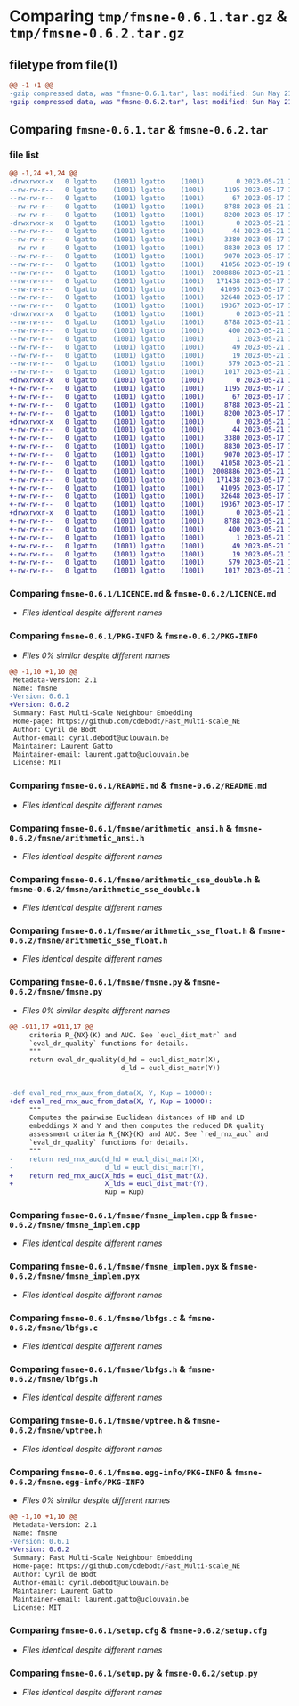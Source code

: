 # Comparing `tmp/fmsne-0.6.1.tar.gz` & `tmp/fmsne-0.6.2.tar.gz`

## filetype from file(1)

```diff
@@ -1 +1 @@
-gzip compressed data, was "fmsne-0.6.1.tar", last modified: Sun May 21 13:12:03 2023, max compression
+gzip compressed data, was "fmsne-0.6.2.tar", last modified: Sun May 21 14:59:38 2023, max compression
```

## Comparing `fmsne-0.6.1.tar` & `fmsne-0.6.2.tar`

### file list

```diff
@@ -1,24 +1,24 @@
-drwxrwxr-x   0 lgatto    (1001) lgatto    (1001)        0 2023-05-21 13:12:03.103047 fmsne-0.6.1/
--rw-rw-r--   0 lgatto    (1001) lgatto    (1001)     1195 2023-05-17 17:30:25.000000 fmsne-0.6.1/LICENCE.md
--rw-rw-r--   0 lgatto    (1001) lgatto    (1001)       67 2023-05-17 17:30:25.000000 fmsne-0.6.1/MANIFEST.in
--rw-rw-r--   0 lgatto    (1001) lgatto    (1001)     8788 2023-05-21 13:12:03.103047 fmsne-0.6.1/PKG-INFO
--rw-rw-r--   0 lgatto    (1001) lgatto    (1001)     8200 2023-05-17 17:30:25.000000 fmsne-0.6.1/README.md
-drwxrwxr-x   0 lgatto    (1001) lgatto    (1001)        0 2023-05-21 13:12:03.103047 fmsne-0.6.1/fmsne/
--rw-rw-r--   0 lgatto    (1001) lgatto    (1001)       44 2023-05-21 13:10:02.000000 fmsne-0.6.1/fmsne/__init__.py
--rw-rw-r--   0 lgatto    (1001) lgatto    (1001)     3380 2023-05-17 17:30:25.000000 fmsne-0.6.1/fmsne/arithmetic_ansi.h
--rw-rw-r--   0 lgatto    (1001) lgatto    (1001)     8830 2023-05-17 17:30:25.000000 fmsne-0.6.1/fmsne/arithmetic_sse_double.h
--rw-rw-r--   0 lgatto    (1001) lgatto    (1001)     9070 2023-05-17 17:30:25.000000 fmsne-0.6.1/fmsne/arithmetic_sse_float.h
--rw-rw-r--   0 lgatto    (1001) lgatto    (1001)    41056 2023-05-19 05:55:57.000000 fmsne-0.6.1/fmsne/fmsne.py
--rw-rw-r--   0 lgatto    (1001) lgatto    (1001)  2008886 2023-05-21 12:37:39.000000 fmsne-0.6.1/fmsne/fmsne_implem.cpp
--rw-rw-r--   0 lgatto    (1001) lgatto    (1001)   171438 2023-05-17 17:30:25.000000 fmsne-0.6.1/fmsne/fmsne_implem.pyx
--rw-rw-r--   0 lgatto    (1001) lgatto    (1001)    41095 2023-05-17 17:30:25.000000 fmsne-0.6.1/fmsne/lbfgs.c
--rw-rw-r--   0 lgatto    (1001) lgatto    (1001)    32648 2023-05-17 17:30:25.000000 fmsne-0.6.1/fmsne/lbfgs.h
--rw-rw-r--   0 lgatto    (1001) lgatto    (1001)    19367 2023-05-17 17:30:25.000000 fmsne-0.6.1/fmsne/vptree.h
-drwxrwxr-x   0 lgatto    (1001) lgatto    (1001)        0 2023-05-21 13:12:03.103047 fmsne-0.6.1/fmsne.egg-info/
--rw-rw-r--   0 lgatto    (1001) lgatto    (1001)     8788 2023-05-21 13:12:02.000000 fmsne-0.6.1/fmsne.egg-info/PKG-INFO
--rw-rw-r--   0 lgatto    (1001) lgatto    (1001)      400 2023-05-21 13:12:03.000000 fmsne-0.6.1/fmsne.egg-info/SOURCES.txt
--rw-rw-r--   0 lgatto    (1001) lgatto    (1001)        1 2023-05-21 13:12:02.000000 fmsne-0.6.1/fmsne.egg-info/dependency_links.txt
--rw-rw-r--   0 lgatto    (1001) lgatto    (1001)       49 2023-05-21 13:12:02.000000 fmsne-0.6.1/fmsne.egg-info/requires.txt
--rw-rw-r--   0 lgatto    (1001) lgatto    (1001)       19 2023-05-21 13:12:02.000000 fmsne-0.6.1/fmsne.egg-info/top_level.txt
--rw-rw-r--   0 lgatto    (1001) lgatto    (1001)      579 2023-05-21 13:12:03.103047 fmsne-0.6.1/setup.cfg
--rw-rw-r--   0 lgatto    (1001) lgatto    (1001)     1017 2023-05-21 13:08:54.000000 fmsne-0.6.1/setup.py
+drwxrwxr-x   0 lgatto    (1001) lgatto    (1001)        0 2023-05-21 14:59:38.329306 fmsne-0.6.2/
+-rw-rw-r--   0 lgatto    (1001) lgatto    (1001)     1195 2023-05-17 17:30:25.000000 fmsne-0.6.2/LICENCE.md
+-rw-rw-r--   0 lgatto    (1001) lgatto    (1001)       67 2023-05-17 17:30:25.000000 fmsne-0.6.2/MANIFEST.in
+-rw-rw-r--   0 lgatto    (1001) lgatto    (1001)     8788 2023-05-21 14:59:38.329306 fmsne-0.6.2/PKG-INFO
+-rw-rw-r--   0 lgatto    (1001) lgatto    (1001)     8200 2023-05-17 17:30:25.000000 fmsne-0.6.2/README.md
+drwxrwxr-x   0 lgatto    (1001) lgatto    (1001)        0 2023-05-21 14:59:38.329306 fmsne-0.6.2/fmsne/
+-rw-rw-r--   0 lgatto    (1001) lgatto    (1001)       44 2023-05-21 14:59:28.000000 fmsne-0.6.2/fmsne/__init__.py
+-rw-rw-r--   0 lgatto    (1001) lgatto    (1001)     3380 2023-05-17 17:30:25.000000 fmsne-0.6.2/fmsne/arithmetic_ansi.h
+-rw-rw-r--   0 lgatto    (1001) lgatto    (1001)     8830 2023-05-17 17:30:25.000000 fmsne-0.6.2/fmsne/arithmetic_sse_double.h
+-rw-rw-r--   0 lgatto    (1001) lgatto    (1001)     9070 2023-05-17 17:30:25.000000 fmsne-0.6.2/fmsne/arithmetic_sse_float.h
+-rw-rw-r--   0 lgatto    (1001) lgatto    (1001)    41058 2023-05-21 14:59:28.000000 fmsne-0.6.2/fmsne/fmsne.py
+-rw-rw-r--   0 lgatto    (1001) lgatto    (1001)  2008886 2023-05-21 12:37:39.000000 fmsne-0.6.2/fmsne/fmsne_implem.cpp
+-rw-rw-r--   0 lgatto    (1001) lgatto    (1001)   171438 2023-05-17 17:30:25.000000 fmsne-0.6.2/fmsne/fmsne_implem.pyx
+-rw-rw-r--   0 lgatto    (1001) lgatto    (1001)    41095 2023-05-17 17:30:25.000000 fmsne-0.6.2/fmsne/lbfgs.c
+-rw-rw-r--   0 lgatto    (1001) lgatto    (1001)    32648 2023-05-17 17:30:25.000000 fmsne-0.6.2/fmsne/lbfgs.h
+-rw-rw-r--   0 lgatto    (1001) lgatto    (1001)    19367 2023-05-17 17:30:25.000000 fmsne-0.6.2/fmsne/vptree.h
+drwxrwxr-x   0 lgatto    (1001) lgatto    (1001)        0 2023-05-21 14:59:38.329306 fmsne-0.6.2/fmsne.egg-info/
+-rw-rw-r--   0 lgatto    (1001) lgatto    (1001)     8788 2023-05-21 14:59:38.000000 fmsne-0.6.2/fmsne.egg-info/PKG-INFO
+-rw-rw-r--   0 lgatto    (1001) lgatto    (1001)      400 2023-05-21 14:59:38.000000 fmsne-0.6.2/fmsne.egg-info/SOURCES.txt
+-rw-rw-r--   0 lgatto    (1001) lgatto    (1001)        1 2023-05-21 14:59:38.000000 fmsne-0.6.2/fmsne.egg-info/dependency_links.txt
+-rw-rw-r--   0 lgatto    (1001) lgatto    (1001)       49 2023-05-21 14:59:38.000000 fmsne-0.6.2/fmsne.egg-info/requires.txt
+-rw-rw-r--   0 lgatto    (1001) lgatto    (1001)       19 2023-05-21 14:59:38.000000 fmsne-0.6.2/fmsne.egg-info/top_level.txt
+-rw-rw-r--   0 lgatto    (1001) lgatto    (1001)      579 2023-05-21 14:59:38.329306 fmsne-0.6.2/setup.cfg
+-rw-rw-r--   0 lgatto    (1001) lgatto    (1001)     1017 2023-05-21 13:08:54.000000 fmsne-0.6.2/setup.py
```

### Comparing `fmsne-0.6.1/LICENCE.md` & `fmsne-0.6.2/LICENCE.md`

 * *Files identical despite different names*

### Comparing `fmsne-0.6.1/PKG-INFO` & `fmsne-0.6.2/PKG-INFO`

 * *Files 0% similar despite different names*

```diff
@@ -1,10 +1,10 @@
 Metadata-Version: 2.1
 Name: fmsne
-Version: 0.6.1
+Version: 0.6.2
 Summary: Fast Multi-Scale Neighbour Embedding
 Home-page: https://github.com/cdebodt/Fast_Multi-scale_NE
 Author: Cyril de Bodt
 Author-email: cyril.debodt@uclouvain.be
 Maintainer: Laurent Gatto
 Maintainer-email: laurent.gatto@uclouvain.be
 License: MIT
```

### Comparing `fmsne-0.6.1/README.md` & `fmsne-0.6.2/README.md`

 * *Files identical despite different names*

### Comparing `fmsne-0.6.1/fmsne/arithmetic_ansi.h` & `fmsne-0.6.2/fmsne/arithmetic_ansi.h`

 * *Files identical despite different names*

### Comparing `fmsne-0.6.1/fmsne/arithmetic_sse_double.h` & `fmsne-0.6.2/fmsne/arithmetic_sse_double.h`

 * *Files identical despite different names*

### Comparing `fmsne-0.6.1/fmsne/arithmetic_sse_float.h` & `fmsne-0.6.2/fmsne/arithmetic_sse_float.h`

 * *Files identical despite different names*

### Comparing `fmsne-0.6.1/fmsne/fmsne.py` & `fmsne-0.6.2/fmsne/fmsne.py`

 * *Files 0% similar despite different names*

```diff
@@ -911,17 +911,17 @@
     criteria R_{NX}(K) and AUC. See `eucl_dist_matr` and
     `eval_dr_quality` functions for details.
     """
     return eval_dr_quality(d_hd = eucl_dist_matr(X),
                            d_ld = eucl_dist_matr(Y))
 
 
-def eval_red_rnx_aux_from_data(X, Y, Kup = 10000):
+def eval_red_rnx_auc_from_data(X, Y, Kup = 10000):
     """
     Computes the pairwise Euclidean distances of HD and LD
     embeddings X and Y and then computes the reduced DR quality
     assessment criteria R_{NX}(K) and AUC. See `red_rnx_auc` and
     `eval_dr_quality` functions for details.
     """
-    return red_rnx_auc(d_hd = eucl_dist_matr(X),
-                       d_ld = eucl_dist_matr(Y),
+    return red_rnx_auc(X_hds = eucl_dist_matr(X),
+                       X_lds = eucl_dist_matr(Y),
                        Kup = Kup)
```

### Comparing `fmsne-0.6.1/fmsne/fmsne_implem.cpp` & `fmsne-0.6.2/fmsne/fmsne_implem.cpp`

 * *Files identical despite different names*

### Comparing `fmsne-0.6.1/fmsne/fmsne_implem.pyx` & `fmsne-0.6.2/fmsne/fmsne_implem.pyx`

 * *Files identical despite different names*

### Comparing `fmsne-0.6.1/fmsne/lbfgs.c` & `fmsne-0.6.2/fmsne/lbfgs.c`

 * *Files identical despite different names*

### Comparing `fmsne-0.6.1/fmsne/lbfgs.h` & `fmsne-0.6.2/fmsne/lbfgs.h`

 * *Files identical despite different names*

### Comparing `fmsne-0.6.1/fmsne/vptree.h` & `fmsne-0.6.2/fmsne/vptree.h`

 * *Files identical despite different names*

### Comparing `fmsne-0.6.1/fmsne.egg-info/PKG-INFO` & `fmsne-0.6.2/fmsne.egg-info/PKG-INFO`

 * *Files 0% similar despite different names*

```diff
@@ -1,10 +1,10 @@
 Metadata-Version: 2.1
 Name: fmsne
-Version: 0.6.1
+Version: 0.6.2
 Summary: Fast Multi-Scale Neighbour Embedding
 Home-page: https://github.com/cdebodt/Fast_Multi-scale_NE
 Author: Cyril de Bodt
 Author-email: cyril.debodt@uclouvain.be
 Maintainer: Laurent Gatto
 Maintainer-email: laurent.gatto@uclouvain.be
 License: MIT
```

### Comparing `fmsne-0.6.1/setup.cfg` & `fmsne-0.6.2/setup.cfg`

 * *Files identical despite different names*

### Comparing `fmsne-0.6.1/setup.py` & `fmsne-0.6.2/setup.py`

 * *Files identical despite different names*

